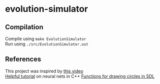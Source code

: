 # evolution-simulator

## Compilation
Compile using `make EvolutionSimulator`\
Run using `./src/EvolutionSimulator.out`

## References
This project was inspired by [this video](https://www.youtube.com/watch?v=N3tRFayqVtk&list=WL&index=20)\
[Helpful tutorial](https://www.youtube.com/watch?v=sK9AbJ4P8ao) on neural nets in C++
[Functions for drawing circles in SDL](https://gist.github.com/Gumichan01/332c26f6197a432db91cc4327fcabb1c)